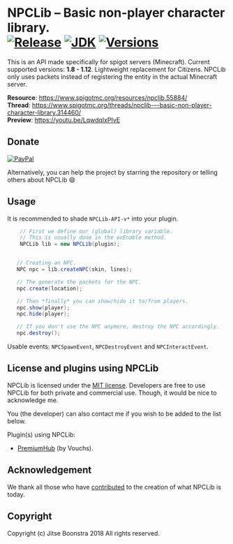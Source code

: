 NPCLib – Basic non-player character library.<br>
[![Release](https://jitpack.io/v/JitseB/npclib.svg)](https://github.com/JitseB/npclib/releases)
[![JDK](https://img.shields.io/badge/Using-Java%208-blue.svg)](http://jdk.java.net/8/)
[![Versions](https://img.shields.io/badge/MC-1.8%20--%201.12-blue.svg)](https://github.com/JitseB/npclib/releases)
=

This is an API made specifically for spigot servers (Minecraft). Current supported versions: **1.8 - 1.12**. Lightweight replacement for Citizens. NPCLib only uses packets instead of registering the entity in the actual Minecraft server.

**Resource**: https://www.spigotmc.org/resources/npclib.55884/  
**Thread**: https://www.spigotmc.org/threads/npclib-–-basic-non-player-character-library.314460/  
**Preview**: https://youtu.be/LqwdqIxPIvE

## Donate

[![PayPal](https://cdn.rawgit.com/twolfson/paypal-github-button/1.0.0/dist/button.svg)](https://paypal.me/JitseB)

Alternatively, you can help the project by starring the repository or telling others about NPCLib :smile:

## Usage

It is recommended to shade `NPCLib-API-v*` into your plugin.

```Java
    // First we define our (global) library variable.
    // This is usually done in the onEnable method.
    NPCLib lib = new NPCLib(plugin);
```

```Java

   // Creating an NPC.
   NPC npc = lib.createNPC(skin, lines);

   // The generate the packets for the NPC.
   npc.create(location);

   // Then *finally* you can show/hide it to/from players.
   npc.show(player);
   npc.hide(player);

   // If you don't use the NPC anymore, destroy the NPC accordingly.
   npc.destroy();
```

Usable events: `NPCSpawnEvent`, `NPCDestroyEvent` and `NPCInteractEvent`.

## License and plugins using NPCLib

NPCLib is licensed under the [MIT license](https://github.com/JitseB/npclib/blob/master/LICENSE.md).
Developers are free to use NPCLib for both private and commercial use. Though, it would be nice to acknowledge me.

You (the developer) can also contact me if you wish to be added to the list below.

Plugin(s) using NPCLib:
 - [PremiumHub](https://www.spigotmc.org/resources/premiumhub-a-new-recode-is-soon-here.32110/) (by Vouchs).

## Acknowledgement

We thank all those who have [contributed](https://github.com/JitseB/npclib/graphs/contributors) to the creation of what NPCLib is today.

## Copyright

Copyright (c) Jitse Boonstra 2018 All rights reserved.
